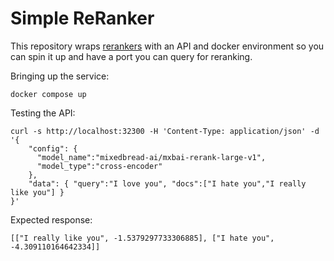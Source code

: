 # Simple ReRanker

This repository wraps [rerankers](https://github.com/AnswerDotAI/rerankers) with an API and docker environment so you can spin it up and have a port you can query for reranking.

Bringing up the service:
```
docker compose up
```


Testing the API:
```
curl -s http://localhost:32300 -H 'Content-Type: application/json' -d '{
    "config": {
      "model_name":"mixedbread-ai/mxbai-rerank-large-v1",
      "model_type":"cross-encoder"
    },
    "data": { "query":"I love you", "docs":["I hate you","I really like you"] }
}'
```

Expected response:
```
[["I really like you", -1.5379297733306885], ["I hate you", -4.309110164642334]]
```
